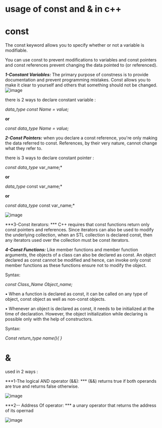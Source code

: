 # usage of const and &amp; in c++
# const
The const keyword allows you to specify whether or not a variable is modifiable. 

You can use const to prevent modifications to variables and const pointers and const references prevent changing the data pointed to (or referenced).

***1-Constant Variables:***
The primary purpose of constness is to provide documentation and prevent programming mistakes. Const allows you to make it clear to yourself and others that something should not be changed.
![image](https://media.geeksforgeeks.org/wp-content/uploads/Untitled-drawing-30.jpg)

there is 2 ways to declare constant variable :

*data_type const Name = value;*

**or**

*const data_type Name = value;*


***2-Const Pointers:***
when you declare a const reference, you're only making the data referred to const. References, by their very nature, cannot change what they refer to.

there is 3 ways to declare constant pointer :

*const data_type* var_name;*

**or**

*data_type* const var_name;*

**or**

*const data_type* const var_name;*

![image](https://gateoverflow.in/?qa=blob&qa_blobid=7161266191032989115)

 ***3-Const iterators: ***
 C++ requires that const functions return only const pointers and references. Since iterators can also be used to modify the underlying collection, when an STL collection is declared const, then any iterators used over the collection must be const iterators.


***4-Const Functions:***
Like member functions and member function arguments, the objects of a class can also be declared as const. An object declared as const cannot be modified and hence, can invoke only const member functions as these functions ensure not to modify the object.

Syntax:

*const Class_Name Object_name;*

•	When a function is declared as const, it can be called on any type of object, const object as well as non-const objects.

•	Whenever an object is declared as const, it needs to be initialized at the time of declaration. However, the object initialization while declaring is possible only with the help of constructors.

Syntax:

*Const return_type name(){
}*




# &
used in 2 ways :

***1-The logical AND operator (&&): ***
(&&) returns true if both operands are true and returns false otherwise.

![image](https://www.devopsschool.com/blog/wp-content/uploads/2020/07/JavaScript-Logical-AND.png)


***2-- Address Of operator: ***
a unary operator that returns the address of its opernad

![image](https://s3.studytonight.com/tutorials/uploads/pictures/1613545250-79873.png)








